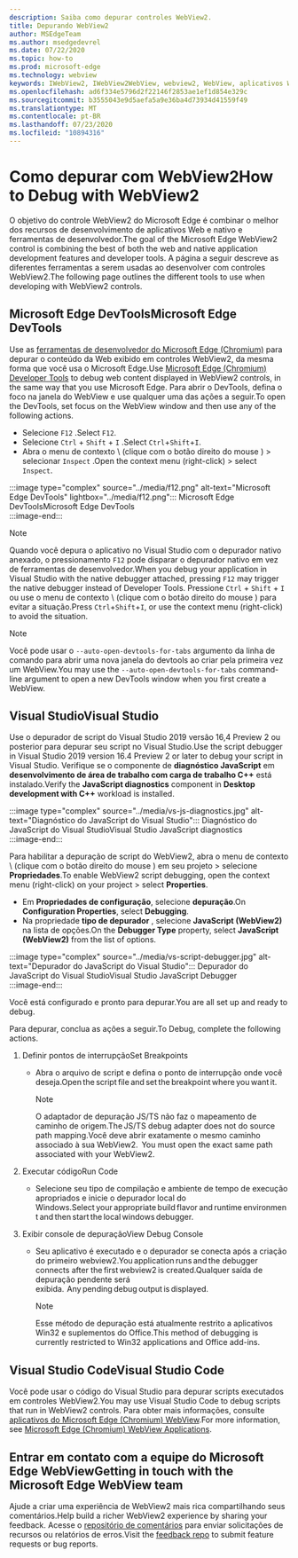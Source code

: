 ```yaml
---
description: Saiba como depurar controles WebView2.
title: Depurando WebView2
author: MSEdgeTeam
ms.author: msedgedevrel
ms.date: 07/22/2020
ms.topic: how-to
ms.prod: microsoft-edge
ms.technology: webview
keywords: IWebView2, IWebView2WebView, webview2, WebView, aplicativos Win32, Win32, Edge, ICoreWebView2, ICoreWebView2Host, controle do navegador, HTML Edge
ms.openlocfilehash: ad6f334e5796d2f22146f2853ae1ef1d854e329c
ms.sourcegitcommit: b3555043e9d5aefa5a9e36ba4d73934d41559f49
ms.translationtype: MT
ms.contentlocale: pt-BR
ms.lasthandoff: 07/23/2020
ms.locfileid: "10894316"
---
```

# <span data-ttu-id="369c2-104">Como depurar com WebView2</span><span class="sxs-lookup"><span data-stu-id="369c2-104">How to Debug with WebView2</span></span>  

<span data-ttu-id="369c2-105">O objetivo do controle WebView2 do Microsoft Edge é combinar o melhor dos recursos de desenvolvimento de aplicativos Web e nativo e ferramentas de desenvolvedor.</span><span class="sxs-lookup"><span data-stu-id="369c2-105">The goal of the Microsoft Edge WebView2 control is combining the best of both the web and native application development features and developer tools.</span></span>  <span data-ttu-id="369c2-106">A página a seguir descreve as diferentes ferramentas a serem usadas ao desenvolver com controles WebView2.</span><span class="sxs-lookup"><span data-stu-id="369c2-106">The following page outlines the different tools to use when developing with WebView2 controls.</span></span>  

## <span data-ttu-id="369c2-107">Microsoft Edge DevTools</span><span class="sxs-lookup"><span data-stu-id="369c2-107">Microsoft Edge DevTools</span></span>  

<span data-ttu-id="369c2-108">Use as [ferramentas de desenvolvedor do Microsoft Edge (Chromium)][DevtoolsGuideChromiumMain] para depurar o conteúdo da Web exibido em controles WebView2, da mesma forma que você usa o Microsoft Edge.</span><span class="sxs-lookup"><span data-stu-id="369c2-108">Use [Microsoft Edge (Chromium) Developer Tools][DevtoolsGuideChromiumMain] to debug web content displayed in WebView2 controls, in the same way that you use Microsoft Edge.</span></span>  <span data-ttu-id="369c2-109">Para abrir o DevTools, defina o foco na janela do WebView e use qualquer uma das ações a seguir.</span><span class="sxs-lookup"><span data-stu-id="369c2-109">To open the DevTools, set focus on the WebView window and then use any of the following actions.</span></span>  
*   <span data-ttu-id="369c2-110">Selecione `F12` .</span><span class="sxs-lookup"><span data-stu-id="369c2-110">Select `F12`.</span></span>  
*   <span data-ttu-id="369c2-111">Selecione `Ctrl` + `Shift` + `I` .</span><span class="sxs-lookup"><span data-stu-id="369c2-111">Select `Ctrl`+`Shift`+`I`.</span></span>  
*   <span data-ttu-id="369c2-112">Abra o menu de contexto \ (clique com o botão direito do mouse \) > selecionar `Inspect` .</span><span class="sxs-lookup"><span data-stu-id="369c2-112">Open the context menu \(right-click\) > select `Inspect`.</span></span>  

:::image type="complex" source="../media/f12.png" alt-text="Microsoft Edge DevTools" lightbox="../media/f12.png":::
   <span data-ttu-id="369c2-114">Microsoft Edge DevTools</span><span class="sxs-lookup"><span data-stu-id="369c2-114">Microsoft Edge DevTools</span></span>  
:::image-end:::  

> [!NOTE]
> <span data-ttu-id="369c2-115">Quando você depura o aplicativo no Visual Studio com o depurador nativo anexado, o pressionamento `F12` pode disparar o depurador nativo em vez de ferramentas de desenvolvedor.</span><span class="sxs-lookup"><span data-stu-id="369c2-115">When you debug your application in Visual Studio with the native debugger attached, pressing `F12` may trigger the native debugger instead of Developer Tools.</span></span>  <span data-ttu-id="369c2-116">Pressione `Ctrl` + `Shift` + `I` ou use o menu de contexto \ (clique com o botão direito do mouse \) para evitar a situação.</span><span class="sxs-lookup"><span data-stu-id="369c2-116">Press `Ctrl`+`Shift`+`I`, or use the context menu \(right-click\) to avoid the situation.</span></span>  

> [!NOTE]
> <span data-ttu-id="369c2-117">Você pode usar o `--auto-open-devtools-for-tabs` argumento da linha de comando para abrir uma nova janela do devtools ao criar pela primeira vez um WebView.</span><span class="sxs-lookup"><span data-stu-id="369c2-117">You may use the `--auto-open-devtools-for-tabs` command-line argument to open a new DevTools window when you first create a WebView.</span></span>  <!--See `CreateCoreWebView2Controller` documentation for how to provide additional command-line arguments to the browser process.  See `LoaderOverride` registry key to examine different builds of WebView2 without modifying your application in the `CreateCoreWebView2Controller` documentation.  -->  

## <span data-ttu-id="369c2-118">Visual Studio</span><span class="sxs-lookup"><span data-stu-id="369c2-118">Visual Studio</span></span>  

<span data-ttu-id="369c2-119">Use o depurador de script do Visual Studio 2019 versão 16,4 Preview 2 ou posterior para depurar seu script no Visual Studio.</span><span class="sxs-lookup"><span data-stu-id="369c2-119">Use the script debugger in Visual Studio 2019 version 16.4 Preview 2 or later to debug your script in Visual Studio.</span></span>  <span data-ttu-id="369c2-120">Verifique se o componente de **diagnóstico JavaScript** em **desenvolvimento de área de trabalho com carga de trabalho C++** está instalado.</span><span class="sxs-lookup"><span data-stu-id="369c2-120">Verify the **JavaScript diagnostics** component in **Desktop development with C++** workload is installed.</span></span>  

:::image type="complex" source="../media/vs-js-diagnostics.jpg" alt-text="Diagnóstico do JavaScript do Visual Studio":::
   <span data-ttu-id="369c2-122">Diagnóstico do JavaScript do Visual Studio</span><span class="sxs-lookup"><span data-stu-id="369c2-122">Visual Studio JavaScript diagnostics</span></span>  
:::image-end:::  

<!--todo: Please update the image to use a red rectangle to outline the portion of the screen to highlight  -->  

<span data-ttu-id="369c2-123">Para habilitar a depuração de script do WebView2, abra o menu de contexto \ (clique com o botão direito do mouse \) em seu projeto > selecione **Propriedades**.</span><span class="sxs-lookup"><span data-stu-id="369c2-123">To enable WebView2 script debugging, open the context menu \(right-click\) on your project > select **Properties**.</span></span>  

*   <span data-ttu-id="369c2-124">Em **Propriedades de configuração**, selecione **depuração**.</span><span class="sxs-lookup"><span data-stu-id="369c2-124">On **Configuration Properties**, select **Debugging**.</span></span>  
*   <span data-ttu-id="369c2-125">Na propriedade **tipo de depurador** , selecione **JavaScript (WebView2)** na lista de opções.</span><span class="sxs-lookup"><span data-stu-id="369c2-125">On the **Debugger Type** property, select **JavaScript (WebView2)** from the list of options.</span></span> 

:::image type="complex" source="../media/vs-script-debugger.jpg" alt-text="Depurador do JavaScript do Visual Studio":::
   <span data-ttu-id="369c2-127">Depurador do JavaScript do Visual Studio</span><span class="sxs-lookup"><span data-stu-id="369c2-127">Visual Studio JavaScript Debugger</span></span>  
:::image-end:::  

<!--todo: Please update the image to use a red rectangle to outline the portion of the screen to highlight  -->  

<span data-ttu-id="369c2-128">Você está configurado e pronto para depurar.</span><span class="sxs-lookup"><span data-stu-id="369c2-128">You are all set up and ready to debug.</span></span>  

<span data-ttu-id="369c2-129">Para depurar, conclua as ações a seguir.</span><span class="sxs-lookup"><span data-stu-id="369c2-129">To Debug, complete the following actions.</span></span>  

1.  <span data-ttu-id="369c2-130">Definir pontos de interrupção</span><span class="sxs-lookup"><span data-stu-id="369c2-130">Set Breakpoints</span></span>  
    *   <span data-ttu-id="369c2-131">Abra o arquivo de script e defina o ponto de interrupção onde você deseja.</span><span class="sxs-lookup"><span data-stu-id="369c2-131">Open the script file and set the breakpoint where you want it.</span></span>  
        
        > [!NOTE]
        > <span data-ttu-id="369c2-132">O adaptador de depuração JS/TS não faz o mapeamento de caminho de origem.</span><span class="sxs-lookup"><span data-stu-id="369c2-132">The JS/TS debug adapter does not do source path mapping.</span></span><span data-ttu-id="369c2-133">Você deve abrir exatamente o mesmo caminho associado à sua WebView2.</span><span class="sxs-lookup"><span data-stu-id="369c2-133">  You must open the exact same path associated with your WebView2.</span></span>  
        
1.  <span data-ttu-id="369c2-134">Executar código</span><span class="sxs-lookup"><span data-stu-id="369c2-134">Run Code</span></span>  
    *   <span data-ttu-id="369c2-135">Selecione seu tipo de compilação e ambiente de tempo de execução apropriados e inicie o depurador local do Windows.</span><span class="sxs-lookup"><span data-stu-id="369c2-135">Select your appropriate build flavor and runtime environment and then start the local windows debugger.</span></span>  
1.  <span data-ttu-id="369c2-136">Exibir console de depuração</span><span class="sxs-lookup"><span data-stu-id="369c2-136">View Debug Console</span></span>  
    *   <span data-ttu-id="369c2-137">Seu aplicativo é executado e o depurador se conecta após a criação do primeiro webview2.</span><span class="sxs-lookup"><span data-stu-id="369c2-137">You application runs and the debugger connects after the first webview2 is created.</span></span><span data-ttu-id="369c2-138">Qualquer saída de depuração pendente será exibida.</span><span class="sxs-lookup"><span data-stu-id="369c2-138">  Any pending debug output is displayed.</span></span>  
        
        > [!NOTE]
        > <span data-ttu-id="369c2-139">Esse método de depuração está atualmente restrito a aplicativos Win32 e suplementos do Office.</span><span class="sxs-lookup"><span data-stu-id="369c2-139">This method of debugging is currently restricted to Win32 applications and Office add-ins.</span></span>  
        
## <span data-ttu-id="369c2-140">Visual Studio Code</span><span class="sxs-lookup"><span data-stu-id="369c2-140">Visual Studio Code</span></span>  

<span data-ttu-id="369c2-141">Você pode usar o código do Visual Studio para depurar scripts executados em controles WebView2.</span><span class="sxs-lookup"><span data-stu-id="369c2-141">You may use Visual Studio Code to debug scripts that run in WebView2 controls.</span></span>  <span data-ttu-id="369c2-142">Para obter mais informações, consulte [aplicativos do Microsoft Edge (Chromium) WebView][GithubMicrosoftVscodeEdgeDebug2ReadmeChromiumWebviewApplications].</span><span class="sxs-lookup"><span data-stu-id="369c2-142">For more information, see [Microsoft Edge (Chromium) WebView Applications][GithubMicrosoftVscodeEdgeDebug2ReadmeChromiumWebviewApplications].</span></span>  

<!--todo:  add See also heading  -->  

## <span data-ttu-id="369c2-143">Entrar em contato com a equipe do Microsoft Edge WebView</span><span class="sxs-lookup"><span data-stu-id="369c2-143">Getting in touch with the Microsoft Edge WebView team</span></span>  

<span data-ttu-id="369c2-144">Ajude a criar uma experiência de WebView2 mais rica compartilhando seus comentários.</span><span class="sxs-lookup"><span data-stu-id="369c2-144">Help build a richer WebView2 experience by sharing your feedback.</span></span>  <span data-ttu-id="369c2-145">Acesse o [repositório de comentários][GithubMicrosoftedgeWebviewfeedbackMain] para enviar solicitações de recursos ou relatórios de erros.</span><span class="sxs-lookup"><span data-stu-id="369c2-145">Visit the [feedback repo][GithubMicrosoftedgeWebviewfeedbackMain] to submit feature requests or bug reports.</span></span>  

<!--## Debugging  

Open DevTools with the normal shortcuts: `F12` or `Ctrl+Shift+I`. You can use the `--auto-open-devtools-for-tabs` command argument switch to have the DevTools window open immediately when first creating a WebView. See CreateCoreWebView2Controller documentation for how to provide additional command line arguments to the browser process. Check out the LoaderOverride registry key for trying out different builds of WebView2 without modifying your application in the CreateCoreWebView2Controller documentation.  -->  

<!-- links -->  

[DevtoolsGuideChromiumMain]: ../../devtools-guide-chromium.md "Ferramentas de desenvolvedor do Microsoft Edge (Chromium)"  

[GithubMicrosoftedgeWebviewfeedbackMain]: https://github.com/MicrosoftEdge/WebViewFeedback "Feedback da WebView-MicrosoftEdge/WebViewFeedback | GitHub"  

[GithubMicrosoftVscodeEdgeDebug2ReadmeChromiumWebviewApplications]: https://github.com/microsoft/vscode-edge-debug2/blob/master/README.md#microsoft-edge-chromium-webview-applications "Microsoft Edge (Chromium) aplicativos WebView-VS Code-Debugger para Microsoft Edge-Microsoft/vscode-Edge-debug2 | GitHub"  
